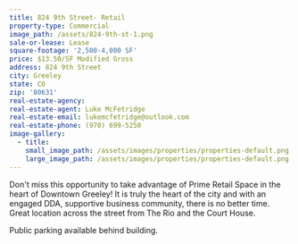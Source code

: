 ```yaml
---
title: 824 9th Street- Retail
property-type: Commercial
image_path: /assets/824-9th-st-1.png
sale-or-lease: Lease
square-footage: '2,500-4,000 SF'
price: $13.50/SF Modified Gross
address: 824 9th Street
city: Greeley
state: CO
zip: '80631'
real-estate-agency:
real-estate-agent: Luke McFetridge
real-estate-email: lukemcfetridge@outlook.com
real-estate-phone: (970) 699-5250
image-gallery:
  - title:
    small_image_path: /assets/images/properties/properties-default.png
    large_image_path: /assets/images/properties/properties-default.png
---
```



Don't miss this opportunity to take advantage of Prime Retail Space in the heart of Downtown Greeley! It is truly the heart of the city and with an engaged DDA, supportive business community, there is no better time. Great location across the street from The Rio and the Court House.

Public parking available behind building.